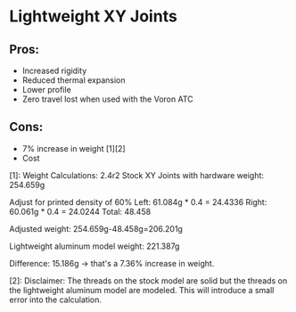 # Lightweight XY Joints

## Pros: 
- Increased rigidity
- Reduced thermal expansion 
- Lower profile 
- Zero travel lost when used with the Voron ATC

## Cons: 
- 7% increase in weight [1][2]
- Cost

[1]: Weight Calculations: 2.4r2 Stock XY Joints with hardware weight: 254.659g

Adjust for printed density of 60% Left: 61.084g * 0.4 = 24.4336 Right: 60.061g * 0.4 = 24.0244 Total: 48.458

Adjusted weight: 254.659g-48.458g=206.201g

Lightweight aluminum model weight: 221.387g

Difference: 15.186g -> that's a 7.36% increase in weight.

[2]: Disclaimer: The threads on the stock model are solid but the threads on the lightweight aluminum model are modeled. This will introduce a small error into the calculation.
